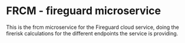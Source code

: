 # FRCM - fireguard microservice

This is the frcm microservice for the Fireguard cloud service, doing the firerisk calculations for the different endpoints the service is providing. 